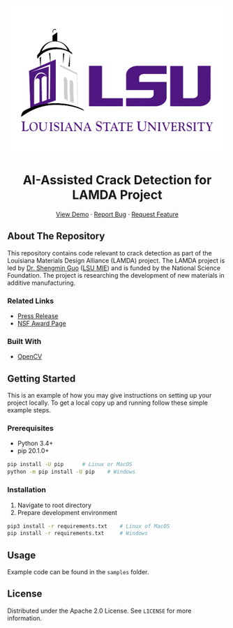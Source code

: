 <!-- PROJECT OVERVIEW -->
<br />
<p align="center">
  <img src="doc/img/logo.png" alt="LSU" width="540" height="340">

  <h1 align="center">AI-Assisted Crack Detection for LAMDA Project</h1>
  <p align="center">
    <a href="https://github.com/othneildrew/Best-README-Template">View Demo</a>
    ·
    <a href="https://github.com/othneildrew/Best-README-Template/issues">Report Bug</a>
    ·
    <a href="https://github.com/othneildrew/Best-README-Template/issues">Request Feature</a>
  </p>
</p>

<!-- ABOUT THE PROJECT -->
## About The Repository

This repository contains code relevant to crack detection as part of the Louisiana Materials Design Alliance (LAMDA) project. The LAMDA project is led by [Dr. Shengmin Guo](https://www.lsu.edu/eng/mie/people/faculty/guo.php) ([LSU MIE](https://www.lsu.edu/eng/mie/)) and is funded by the National Science Foundation. The project is researching the development of new materials in additive manufacturing.

### Related Links

* [Press Release](https://www.lsu.edu/mediacenter/news/2020/05/21engineering_khonsari_lamda.php)
* [NSF Award Page](https://www.nsf.gov/awardsearch/showAward?AWD_ID=1946231)

### Built With

* [OpenCV](https://opencv.org/)

<!-- GETTING STARTED -->
## Getting Started

This is an example of how you may give instructions on setting up your project locally.
To get a local copy up and running follow these simple example steps.

### Prerequisites

* Python 3.4+
* pip 20.1.0+

```sh
pip install -U pip 		# Linux or MacOS
python -m pip install -U pip	# Windows	
```

### Installation

1. Navigate to root directory
2. Prepare development environment

```sh
pip3 install -r requirements.txt	# Linux of MacOS
pip install -r requirements.txt		# Windows
```

<!-- USAGE EXAMPLES -->
## Usage

Example code can be found in the ```samples``` folder.

<!-- LICENSE -->
## License

Distributed under the Apache 2.0 License. See `LICENSE` for more information.


